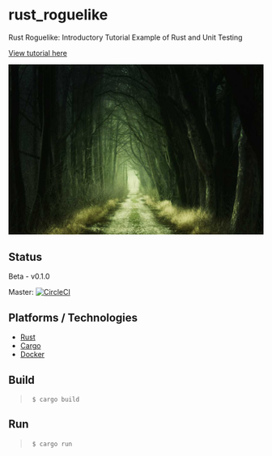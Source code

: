 # rust_roguelike
Rust Roguelike: Introductory Tutorial Example of Rust and Unit Testing

[View tutorial here](https://medium.com/@cameron.manavian/rust-rpg-introductory-tutorial-of-rust-unit-testing-and-continuous-integration-with-a-roguelike-b7b86e90855c)

![Image of Fantasy style forest](img/the-path.jpg)

## Status
Beta - v0.1.0

Master:
[![CircleCI](https://circleci.com/gh/camsjams/rust_roguelike.svg?style=svg&circle-token=2d01e96dd00341d439b21e317f9fc13db933f552)](https://circleci.com/gh/camsjams/rust_roguelike)

## Platforms / Technologies
* [Rust](https://www.rust-lang.org/en-US/)
* [Cargo](https://doc.rust-lang.org/cargo/)
* [Docker](https://www.docker.com/)

## Build
>      $ cargo build

## Run
>      $ cargo run
